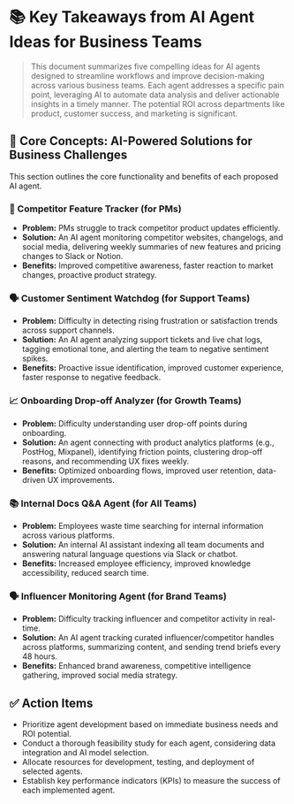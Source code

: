 # 📚 Key Takeaways from AI Agent Ideas for Business Teams

> This document summarizes five compelling ideas for AI agents designed to streamline workflows and improve decision-making across various business teams.  Each agent addresses a specific pain point, leveraging AI to automate data analysis and deliver actionable insights in a timely manner.  The potential ROI across departments like product, customer success, and marketing is significant.


## 🧠 Core Concepts: AI-Powered Solutions for Business Challenges

This section outlines the core functionality and benefits of each proposed AI agent.

### 🤖 Competitor Feature Tracker (for PMs)

*   **Problem:** PMs struggle to track competitor product updates efficiently.
*   **Solution:** An AI agent monitoring competitor websites, changelogs, and social media, delivering weekly summaries of new features and pricing changes to Slack or Notion.
*   **Benefits:** Improved competitive awareness, faster reaction to market changes, proactive product strategy.


### 🗣️ Customer Sentiment Watchdog (for Support Teams)

*   **Problem:** Difficulty in detecting rising frustration or satisfaction trends across support channels.
*   **Solution:** An AI agent analyzing support tickets and live chat logs, tagging emotional tone, and alerting the team to negative sentiment spikes.
*   **Benefits:** Proactive issue identification, improved customer experience, faster response to negative feedback.


### 📈 Onboarding Drop-off Analyzer (for Growth Teams)

*   **Problem:** Difficulty understanding user drop-off points during onboarding.
*   **Solution:** An agent connecting with product analytics platforms (e.g., PostHog, Mixpanel), identifying friction points, clustering drop-off reasons, and recommending UX fixes weekly.
*   **Benefits:** Optimized onboarding flows, improved user retention, data-driven UX improvements.


### 📚 Internal Docs Q&A Agent (for All Teams)

*   **Problem:** Employees waste time searching for internal information across various platforms.
*   **Solution:** An internal AI assistant indexing all team documents and answering natural language questions via Slack or chatbot.
*   **Benefits:** Increased employee efficiency, improved knowledge accessibility, reduced search time.


### 🗣️ Influencer Monitoring Agent (for Brand Teams)

*   **Problem:** Difficulty tracking influencer and competitor activity in real-time.
*   **Solution:** An AI agent tracking curated influencer/competitor handles across platforms, summarizing content, and sending trend briefs every 48 hours.
*   **Benefits:** Enhanced brand awareness, competitive intelligence gathering, improved social media strategy.


## ✅ Action Items

*   Prioritize agent development based on immediate business needs and ROI potential.
*   Conduct a thorough feasibility study for each agent, considering data integration and AI model selection.
*   Allocate resources for development, testing, and deployment of selected agents.
*   Establish key performance indicators (KPIs) to measure the success of each implemented agent.
